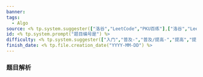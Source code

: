 ```yaml
---
banner: 
tags:
  - Algo
source: <% tp.system.suggester(["洛谷","LeetCode","PKU百练"],["洛谷","LeetCode","PKU百练"],true, "题目的来源是") %>
id: <% tp.system.prompt("题目编号是") %>
difficulty: <% tp.system.suggester(["入门","普及-","普及/提高-","提高","提高+/省选","省选/NOI-","NOI+"],["入门","普及-","普及/提高-","提高","提高+/省选","省选/NOI-","NOI+"],true, "题目的难度是") %>
finish_date: <% tp.file.creation_date("YYYY-MM-DD") %>
---
```

### 题目解析


